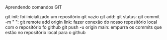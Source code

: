 Aprendendo comandos GIT

git init: foi inicializado um repositório git vazio
git add:
git status: 
git commit -m " ": 
git remote add origin link: fazer conexão do nosso repositório local com o repositório fo github
git push -u origin main: empurra os commits que estão no repositório local para o github                                            

